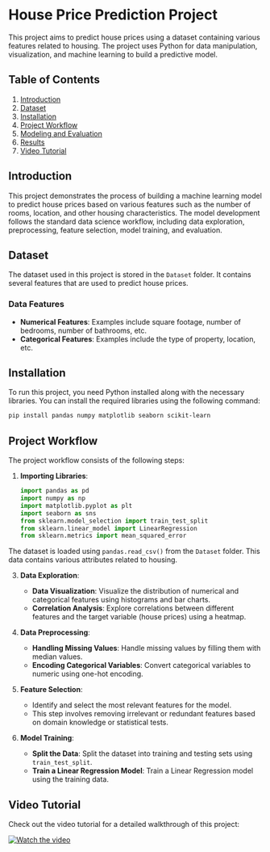 # House Price Prediction Project

This project aims to predict house prices using a dataset containing various features related to housing. The project uses Python for data manipulation, visualization, and machine learning to build a predictive model.

## Table of Contents

1. [Introduction](#introduction)
2. [Dataset](#dataset)
3. [Installation](#installation)
4. [Project Workflow](#project-workflow)
5. [Modeling and Evaluation](#modeling-and-evaluation)
6. [Results](#results)
7. [Video Tutorial](#video-tutorial)

## Introduction

This project demonstrates the process of building a machine learning model to predict house prices based on various features such as the number of rooms, location, and other housing characteristics. The model development follows the standard data science workflow, including data exploration, preprocessing, feature selection, model training, and evaluation.

## Dataset

The dataset used in this project is stored in the `Dataset` folder. It contains several features that are used to predict house prices.

### Data Features

- **Numerical Features**: Examples include square footage, number of bedrooms, number of bathrooms, etc.
- **Categorical Features**: Examples include the type of property, location, etc.

## Installation

To run this project, you need Python installed along with the necessary libraries. You can install the required libraries using the following command:

```bash
pip install pandas numpy matplotlib seaborn scikit-learn

```

## Project Workflow

The project workflow consists of the following steps:

1. **Importing Libraries**: 
   ```python
   import pandas as pd
   import numpy as np
   import matplotlib.pyplot as plt
   import seaborn as sns
   from sklearn.model_selection import train_test_split
   from sklearn.linear_model import LinearRegression
   from sklearn.metrics import mean_squared_error
   ```
The dataset is loaded using `pandas.read_csv()` from the `Dataset` folder. This data contains various attributes related to housing.

3. **Data Exploration**:
   - **Data Visualization**: Visualize the distribution of numerical and categorical features using histograms and bar charts.
   - **Correlation Analysis**: Explore correlations between different features and the target variable (house prices) using a heatmap.

4. **Data Preprocessing**:
   - **Handling Missing Values**: Handle missing values by filling them with median values.
   - **Encoding Categorical Variables**: Convert categorical variables to numeric using one-hot encoding.

5. **Feature Selection**:
   - Identify and select the most relevant features for the model.
   - This step involves removing irrelevant or redundant features based on domain knowledge or statistical tests.

6. **Model Training**:
   - **Split the Data**: Split the dataset into training and testing sets using `train_test_split`.
   - **Train a Linear Regression Model**: Train a Linear Regression model using the training data.

## Video Tutorial

Check out the video tutorial for a detailed walkthrough of this project:

[![Watch the video](https://img.youtube.com/vi/CXIiK4IHK6E/hqdefault.jpg)](https://www.youtube.com/watch?v=CXIiK4IHK6E)

